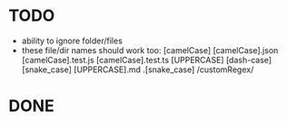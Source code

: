 
# TODO
- ability to ignore folder/files
- these file/dir names should work too:
  [camelCase]
  [camelCase].json
  [camelCase].test.js
  [camelCase].test.ts
  [UPPERCASE]
  [dash-case]
  [snake_case]
  [UPPERCASE].md
  .[snake_case]
  /customRegex/

# DONE
